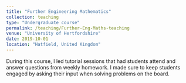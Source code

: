 ```yaml
---
title: "Further Engineering Mathematics"
collection: teaching
type: "Undergraduate course"
permalink: /teaching/Further-Eng-Maths-teaching
venue: "University of Hertfordshire"
date: 2019-10-01
location: "Hatfield, United Kingdom"
---
```


During this course, I led tutorial sessions that had students attend and answer questions from weekly homework. I made sure to keep students engaged by asking their input when solving problems on the board.
